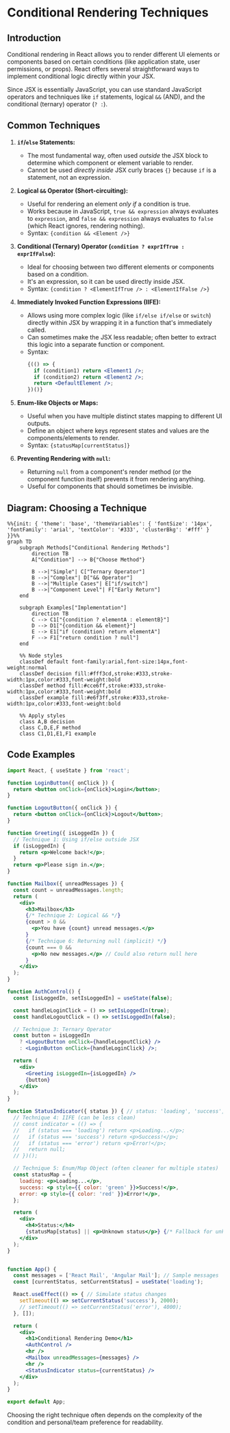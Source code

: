 # Conditional Rendering Techniques

## Introduction

Conditional rendering in React allows you to render different UI elements or components based on certain conditions (like application state, user permissions, or props). React offers several straightforward ways to implement conditional logic directly within your JSX.

Since JSX is essentially JavaScript, you can use standard JavaScript operators and techniques like `if` statements, logical `&&` (AND), and the conditional (ternary) operator (`? :`).

## Common Techniques

1.  **`if`/`else` Statements:**
    - The most fundamental way, often used *outside* the JSX block to determine which component or element variable to render.
    - Cannot be used *directly inside* JSX curly braces `{}` because `if` is a statement, not an expression.

2.  **Logical `&&` Operator (Short-circuiting):**
    - Useful for rendering an element *only if* a condition is true.
    - Works because in JavaScript, `true && expression` always evaluates to `expression`, and `false && expression` always evaluates to `false` (which React ignores, rendering nothing).
    - Syntax: `{condition && <Element />}`

3.  **Conditional (Ternary) Operator (`condition ? exprIfTrue : exprIfFalse`):**
    - Ideal for choosing between two different elements or components based on a condition.
    - It's an expression, so it can be used directly inside JSX.
    - Syntax: `{condition ? <ElementIfTrue /> : <ElementIfFalse />}`

4.  **Immediately Invoked Function Expressions (IIFE):**
    - Allows using more complex logic (like `if/else if/else` or `switch`) directly within JSX by wrapping it in a function that's immediately called.
    - Can sometimes make the JSX less readable; often better to extract this logic into a separate function or component.
    - Syntax: 
      ```jsx
      {(() => {
        if (condition1) return <Element1 />;
        if (condition2) return <Element2 />;
        return <DefaultElement />;
      })()}
      ```

5.  **Enum-like Objects or Maps:**
    - Useful when you have multiple distinct states mapping to different UI outputs.
    - Define an object where keys represent states and values are the components/elements to render.
    - Syntax: `{statusMap[currentStatus]}`

6.  **Preventing Rendering with `null`:**
    - Returning `null` from a component's render method (or the component function itself) prevents it from rendering anything.
    - Useful for components that should sometimes be invisible.

## Diagram: Choosing a Technique

```mermaid
%%{init: { 'theme': 'base', 'themeVariables': { 'fontSize': '14px', 'fontFamily': 'arial', 'textColor': '#333', 'clusterBkg': '#fff' } }}%%
graph TD
    subgraph Methods["Conditional Rendering Methods"]
        direction TB
        A["Condition"] --> B{"Choose Method"}
        
        B -->|"Simple"| C["Ternary Operator"]
        B -->|"Complex"| D["&& Operator"]
        B -->|"Multiple Cases"| E["if/switch"]
        B -->|"Component Level"| F["Early Return"]
    end

    subgraph Examples["Implementation"]
        direction TB
        C --> C1["{condition ? elementA : elementB}"]
        D --> D1["{condition && element}"]
        E --> E1["if (condition) return elementA"]
        F --> F1["return condition ? null"]
    end

    %% Node styles
    classDef default font-family:arial,font-size:14px,font-weight:normal
    classDef decision fill:#fff3cd,stroke:#333,stroke-width:1px,color:#333,font-weight:bold
    classDef method fill:#cce6ff,stroke:#333,stroke-width:1px,color:#333,font-weight:bold
    classDef example fill:#e6f3ff,stroke:#333,stroke-width:1px,color:#333,font-weight:bold

    %% Apply styles
    class A,B decision
    class C,D,E,F method
    class C1,D1,E1,F1 example
```

## Code Examples

```jsx
import React, { useState } from 'react';

function LoginButton({ onClick }) {
  return <button onClick={onClick}>Login</button>;
}

function LogoutButton({ onClick }) {
  return <button onClick={onClick}>Logout</button>;
}

function Greeting({ isLoggedIn }) {
  // Technique 1: Using if/else outside JSX
  if (isLoggedIn) {
    return <p>Welcome back!</p>;
  }
  return <p>Please sign in.</p>;
}

function Mailbox({ unreadMessages }) {
  const count = unreadMessages.length;
  return (
    <div>
      <h3>Mailbox</h3>
      {/* Technique 2: Logical && */}
      {count > 0 &&
        <p>You have {count} unread messages.</p>
      }
      {/* Technique 6: Returning null (implicit) */}
      {count === 0 &&
        <p>No new messages.</p> // Could also return null here
      }
    </div>
  );
}

function AuthControl() {
  const [isLoggedIn, setIsLoggedIn] = useState(false);

  const handleLoginClick = () => setIsLoggedIn(true);
  const handleLogoutClick = () => setIsLoggedIn(false);

  // Technique 3: Ternary Operator
  const button = isLoggedIn
    ? <LogoutButton onClick={handleLogoutClick} />
    : <LoginButton onClick={handleLoginClick} />;

  return (
    <div>
      <Greeting isLoggedIn={isLoggedIn} />
      {button}
    </div>
  );
}

function StatusIndicator({ status }) { // status: 'loading', 'success', 'error'
  // Technique 4: IIFE (can be less clean)
  // const indicator = (() => {
  //   if (status === 'loading') return <p>Loading...</p>;
  //   if (status === 'success') return <p>Success!</p>;
  //   if (status === 'error') return <p>Error!</p>;
  //   return null;
  // })();

  // Technique 5: Enum/Map Object (often cleaner for multiple states)
  const statusMap = {
    loading: <p>Loading...</p>,
    success: <p style={{ color: 'green' }}>Success!</p>,
    error: <p style={{ color: 'red' }}>Error!</p>,
  };

  return (
    <div>
      <h4>Status:</h4>
      {statusMap[status] || <p>Unknown status</p>} {/* Fallback for unknown status */}
    </div>
  );
}


function App() {
  const messages = ['React Mail', 'Angular Mail']; // Sample messages
  const [currentStatus, setCurrentStatus] = useState('loading');

  React.useEffect(() => { // Simulate status changes
    setTimeout(() => setCurrentStatus('success'), 2000);
    // setTimeout(() => setCurrentStatus('error'), 4000);
  }, []);

  return (
    <div>
      <h1>Conditional Rendering Demo</h1>
      <AuthControl />
      <hr />
      <Mailbox unreadMessages={messages} />
      <hr />
      <StatusIndicator status={currentStatus} />
    </div>
  );
}

export default App;

```

Choosing the right technique often depends on the complexity of the condition and personal/team preference for readability. 